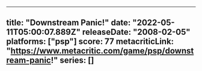 
---
title: "Downstream Panic!"
date: "2022-05-11T05:00:07.889Z"
releaseDate: "2008-02-05"
platforms: ["psp"]
score: 77
metacriticLink: "https://www.metacritic.com/game/psp/downstream-panic!"
series: []
---
